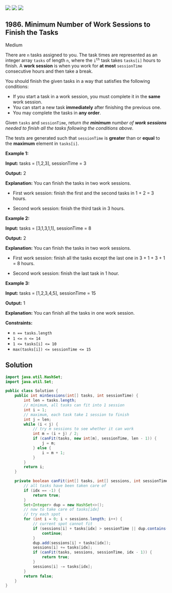 [![](https://img.shields.io/github/stars/javadev/LeetCode-in-Java?label=Stars&style=flat-square)](https://github.com/javadev/LeetCode-in-Java)
[![](https://img.shields.io/github/forks/javadev/LeetCode-in-Java?label=Fork%20me%20on%20GitHub%20&style=flat-square)](https://github.com/javadev/LeetCode-in-Java/fork)
[![](https://img.shields.io/badge/-LeetCode%20in%20Kotlin-blue?style=flat-square)](https://github.com/javadev/LeetCode-in-Kotlin)

## 1986\. Minimum Number of Work Sessions to Finish the Tasks

Medium

There are `n` tasks assigned to you. The task times are represented as an integer array `tasks` of length `n`, where the <code>i<sup>th</sup></code> task takes `tasks[i]` hours to finish. A **work session** is when you work for **at most** `sessionTime` consecutive hours and then take a break.

You should finish the given tasks in a way that satisfies the following conditions:

*   If you start a task in a work session, you must complete it in the **same** work session.
*   You can start a new task **immediately** after finishing the previous one.
*   You may complete the tasks in **any order**.

Given `tasks` and `sessionTime`, return _the **minimum** number of **work sessions** needed to finish all the tasks following the conditions above._

The tests are generated such that `sessionTime` is **greater** than or **equal** to the **maximum** element in `tasks[i]`.

**Example 1:**

**Input:** tasks = [1,2,3], sessionTime = 3

**Output:** 2

**Explanation:** You can finish the tasks in two work sessions.

- First work session: finish the first and the second tasks in 1 + 2 = 3 hours.

- Second work session: finish the third task in 3 hours. 

**Example 2:**

**Input:** tasks = [3,1,3,1,1], sessionTime = 8

**Output:** 2

**Explanation:** You can finish the tasks in two work sessions.

- First work session: finish all the tasks except the last one in 3 + 1 + 3 + 1 = 8 hours.

- Second work session: finish the last task in 1 hour. 

**Example 3:**

**Input:** tasks = [1,2,3,4,5], sessionTime = 15

**Output:** 1

**Explanation:** You can finish all the tasks in one work session. 

**Constraints:**

*   `n == tasks.length`
*   `1 <= n <= 14`
*   `1 <= tasks[i] <= 10`
*   `max(tasks[i]) <= sessionTime <= 15`

## Solution

```java
import java.util.HashSet;
import java.util.Set;

public class Solution {
    public int minSessions(int[] tasks, int sessionTime) {
        int len = tasks.length;
        // minimum, all tasks can fit into 1 session
        int i = 1;
        // maximum, each task take 1 session to finish
        int j = len;
        while (i < j) {
            // try m sessions to see whether it can work
            int m = (i + j) / 2;
            if (canFit(tasks, new int[m], sessionTime, len - 1)) {
                j = m;
            } else {
                i = m + 1;
            }
        }
        return i;
    }

    private boolean canFit(int[] tasks, int[] sessions, int sessionTime, int idx) {
        // all tasks have been taken care of
        if (idx == -1) {
            return true;
        }
        Set<Integer> dup = new HashSet<>();
        // now to take care of tasks[idx]
        // try each spot
        for (int i = 0; i < sessions.length; i++) {
            // current spot cannot fit
            if (sessions[i] + tasks[idx] > sessionTime || dup.contains(sessions[i] + tasks[idx])) {
                continue;
            }
            dup.add(sessions[i] + tasks[idx]);
            sessions[i] += tasks[idx];
            if (canFit(tasks, sessions, sessionTime, idx - 1)) {
                return true;
            }
            sessions[i] -= tasks[idx];
        }
        return false;
    }
}
```